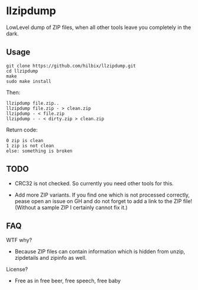 # llzipdump

LowLevel dump of ZIP files, when all other tools leave you completely in the dark.

## Usage

	git clone https://github.com/hilbix/llzipdump.git
	cd llzipdump
	make
	sudo make install

Then:

	llzipdump file.zip..
	llzipdump file.zip - > clean.zip
	llzipdump - < file.zip
	llzipdump - - < dirty.zip > clean.zip

Return code:

	0 zip is clean
	1 zip is not clean
	else: something is broken


## TODO

- CRC32 is not checked.  So currently you need other tools for this.

- Add more ZIP variants.  If you find one which is not processed correctly,
  pease open an issue on GH and do not forget to add a link to the ZIP file!
  (Without a sample ZIP I certainly cannot fix it.)


## FAQ

WTF why?

- Because ZIP files can contain information which is hidden from unzip, zipdetails and zipinfo as well.

License?

- Free as in free beer, free speech, free baby

